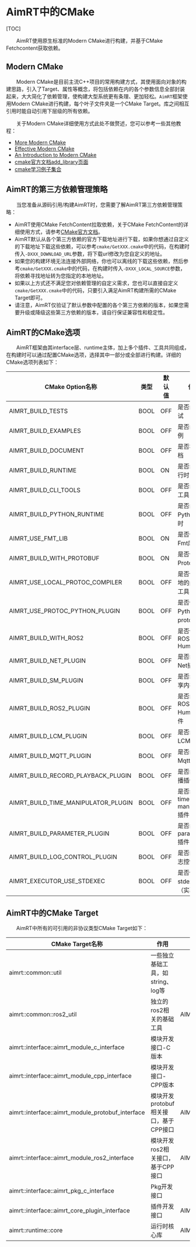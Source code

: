 
# AimRT中的CMake

[TOC]

&emsp;&emsp;AimRT使用原生标准的Modern CMake进行构建，并基于CMake Fetchcontent获取依赖。

## Modern CMake
&emsp;&emsp;Modern CMake是目前主流C++项目的常用构建方式，其使用面向对象的构建思路，引入了Target、属性等概念，将包括依赖在内的各个参数信息全部封装起来，大大简化了依赖管理，使构建大型系统更有条理、更加轻松。`AimRT`框架使用Modern CMake进行构建，每个叶子文件夹是一个CMake Target。库之间相互引用时能自动引用下层级的所有依赖。

&emsp;&emsp;关于Modern CMake详细使用方式此处不做赘述，您可以参考一些其他教程：
- [More Modern CMake](https://hsf-training.github.io/hsf-training-cmake-webpage/aio/index.html)
- [Effective Modern CMake](https://gist.github.com/mbinna/c61dbb39bca0e4fb7d1f73b0d66a4fd1)
- [An Introduction to Modern CMake](https://cliutils.gitlab.io/modern-cmake/)
- [cmake官方文档add_library页面](https://cmake.org/cmake/help/latest/command/add_library.html)
- [cmake学习例子集合](https://github.com/ttroy50/cmake-examples)

## AimRT的第三方依赖管理策略
&emsp;&emsp;当您准备从源码引用/构建AimRT时，您需要了解AimRT第三方依赖管理策略：
- AimRT使用CMake FetchContent拉取依赖，关于CMake FetchContent的详细使用方式，请参考[CMake官方文档](https://cmake.org/cmake/help/latest/module/FetchContent.html)。
- AimRT默认从各个第三方依赖的官方下载地址进行下载，如果你想通过自定义的下载地址下载这些依赖，可以参考`cmake/GetXXX.cmake`中的代码，在构建时传入`-DXXX_DOWNLOAD_URL`参数，将下载url修改为您自定义的地址。
- 如果您的构建环境无法连接外部网络，你也可以离线的下载这些依赖，然后参考`cmake/GetXXX.cmake`中的代码，在构建时传入`-DXXX_LOCAL_SOURCE`参数，将依赖寻找地址转为您指定的本地地址。
- 如果以上方式还不满足您对依赖管理的自定义需求，您也可以直接自定义`cmake/GetXXX.cmake`中的代码，只要引入满足AimRT构建所需的CMake Target即可。
- 请注意，AimRT仅验证了默认参数中配置的各个第三方依赖的版本，如果您需要升级或降级这些第三方依赖的版本，请自行保证兼容性和稳定性。

## AimRT的CMake选项
&emsp;&emsp;AimRT框架由其interface层、runtime主体，加上多个插件、工具共同组成，在构建时可以通过配置CMake选项，选择其中一部分或全部进行构建。详细的CMake选项列表如下：

|  CMake Option名称                     | 类型  | 默认值 | 作用 |
|  ----                                 | ----  | ----  | ----  |
|  AIMRT_BUILD_TESTS                    | BOOL  | OFF   | 是否编译测试  |
|  AIMRT_BUILD_EXAMPLES                 | BOOL  | OFF   | 是否编译示例  |
|  AIMRT_BUILD_DOCUMENT                 | BOOL  | OFF   | 是否构建文档  |
|  AIMRT_BUILD_RUNTIME                  | BOOL  | ON    | 是否编译运行时  |
|  AIMRT_BUILD_CLI_TOOLS                | BOOL  | OFF   | 是否编译cli工具  |
|  AIMRT_BUILD_PYTHON_RUNTIME           | BOOL  | OFF   | 是否编译Python运行时  |
|  AIMRT_USE_FMT_LIB                    | BOOL  | ON    | 是否使用Fmt库  |
|  AIMRT_BUILD_WITH_PROTOBUF            | BOOL  | ON    | 是否使用Protobuf库  |
|  AIMRT_USE_LOCAL_PROTOC_COMPILER      | BOOL  | OFF   | 是否使用本地的protoc工具  |
|  AIMRT_USE_PROTOC_PYTHON_PLUGIN       | BOOL  | OFF   | 是否使用Python版本protoc插件  |
|  AIMRT_BUILD_WITH_ROS2                | BOOL  | OFF   | 是否使用ROS2 Humble  |
|  AIMRT_BUILD_NET_PLUGIN               | BOOL  | OFF   | 是否编译Net插件  |
|  AIMRT_BUILD_SM_PLUGIN                | BOOL  | OFF   | 是否编译共享内存插件 |
|  AIMRT_BUILD_ROS2_PLUGIN              | BOOL  | OFF   | 是否编译ROS2 Humble插件  |
|  AIMRT_BUILD_LCM_PLUGIN               | BOOL  | OFF   | 是否编译LCM插件  |
|  AIMRT_BUILD_MQTT_PLUGIN              | BOOL  | OFF   | 是否编译Mqtt插件  |
|  AIMRT_BUILD_RECORD_PLAYBACK_PLUGIN   | BOOL  | OFF   | 是否编译录播插件  |
|  AIMRT_BUILD_TIME_MANIPULATOR_PLUGIN  | BOOL  | OFF   | 是否编译time manipulator插件  |
|  AIMRT_BUILD_PARAMETER_PLUGIN         | BOOL  | OFF   | 是否编译parameter插件  |
|  AIMRT_BUILD_LOG_CONTROL_PLUGIN       | BOOL  | OFF   | 是否编译日志控制插件  |
|  AIMRT_EXECUTOR_USE_STDEXEC           | BOOL  | OFF   | 是否使用stdexec库（实验性）  |


## AimRT中的CMake Target
&emsp;&emsp;AimRT中所有的可引用的非协议类型CMake Target如下：

|  CMake Target名称   | 作用  | 需要开启的宏 |
|  ----  | ----  | ----  |
| aimrt::common::util  | 一些独立基础工具，如string、log等 |  |
| aimrt::common::ros2_util  | 独立的ros2相关的基础工具 | AIMRT_BUILD_WITH_ROS2  |
| aimrt::interface::aimrt_module_c_interface  | 模块开发接口-C版本 |   |
| aimrt::interface::aimrt_module_cpp_interface  | 模块开发接口-CPP版本 |   |
| aimrt::interface::aimrt_module_protobuf_interface  | 模块开发protobuf相关接口，基于CPP接口 | AIMRT_BUILD_WITH_PROTOBUF  |
| aimrt::interface::aimrt_module_ros2_interface  | 模块开发ros2相关接口，基于CPP接口 | AIMRT_BUILD_WITH_ROS2  |
| aimrt::interface::aimrt_pkg_c_interface  | Pkg开发接口 |   |
| aimrt::interface::aimrt_core_plugin_interface  | 插件开发接口 | AIMRT_BUILD_RUNTIME  |
| aimrt::runtime::core  | 运行时核心库 | AIMRT_BUILD_RUNTIME  |

